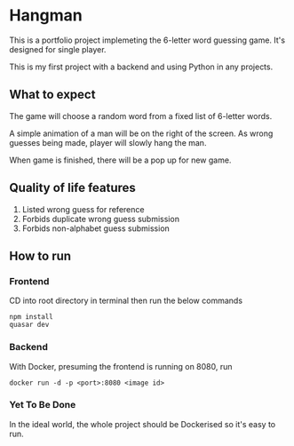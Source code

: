 # Hangman

This is a portfolio project implemeting the 6-letter word guessing game. It's designed for single player.

This is my first project with a backend and using Python in any projects.

## What to expect
The game will choose a random word from a fixed list of 6-letter words.

A simple animation of a man will be on the right of the screen.
As wrong guesses being made, player will slowly hang the man.

When game is finished, there will be a pop up for new game.

## Quality of life features
1. Listed wrong guess for reference
2. Forbids duplicate wrong guess submission
3. Forbids non-alphabet guess submission

## How to run
### Frontend
CD into root directory in terminal then run the below commands
```
npm install
quasar dev
```
### Backend
With Docker, presuming the frontend is running on 8080, run
```
docker run -d -p <port>:8080 <image id>
```
### Yet To Be Done
In the ideal world, the whole project should be Dockerised so it's easy to run.